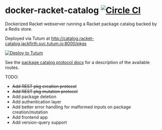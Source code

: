 # docker-racket-catalog [![Circle CI](https://circleci.com/gh/jackfirth/docker-racket-catalog.svg?style=svg)](https://circleci.com/gh/jackfirth/docker-racket-catalog)

Dockerized Racket webserver running a Racket package catalog backed by a Redis store.

Deployed via Tutum at http://catalog.racket-catalog.jackfirth.svc.tutum.io:8000/pkgs

[![Deploy to Tutum](https://s.tutum.co/deploy-to-tutum.svg)](https://dashboard.tutum.co/stack/deploy/)

See the [package catalog protocol docs](http://docs.racket-lang.org/pkg/catalog-protocol.html) for a description of the available routes.

TODO:

- ~~Add REST pkg creation protocol~~
- ~~Add REST pkg mutation protocol~~
- Add package deletion
- Add authentication layer
- Add better error handling for malformed inputs on package creation/mutation
- Add frontend app
- Add version-query support
